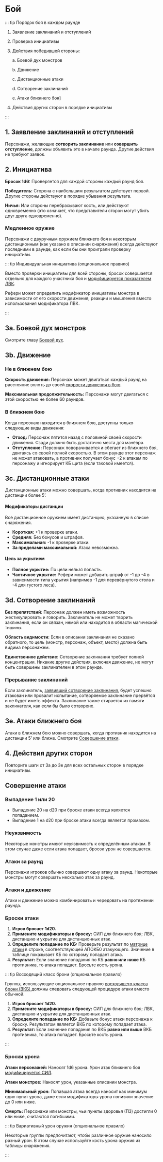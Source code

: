 # Бой

::: tip Порядок боя в каждом раунде

1. Заявление заклинаний и отступлений
2. Проверка инициативы
3. Действия победившей стороны:

   a. Боевой дух монстров

   b. Движение

   c. Дистанционные атаки

   d. Сотворение заклинаний

   e. Атаки ближнего боя]

4. Действия других сторон в порядке инициативы

:::

## 1. Заявление заклинаний и отступлений

Персонажи, желающие **сотворить заклинание** или **совершить отступление**, должны объявить это в начале раунда. Другие действия не требуют заявок.

## 2. Инициатива

**Бросок 1d6:** Проверяется для каждой стороны каждый раунд боя.

**Победитель:** Сторона с наибольшим результатом действует первой. Другие стороны действуют в порядке убывания результата.

**Ничья:** Или стороны перебрасывают кость, или действуют одновременно (это означает, что представители сторон могут убить друг друга одновременно).

### Медленное оружие

Персонажи с двуручным оружием ближнего боя и некоторым дистанционным (как указано в описании снаряжения) всегда действуют последними в раунде, как если бы они проиграли проверку инициативы.

::: tip Индивидуальная инициатива (опциональное правило)

Вместо проверки инициативы для всей стороны, бросок совершается отдельно для каждого участника боя и [модифицируется показателем ЛВК](../../characters/player-characters/ability-scores.md#модификаторы-ловкости).

Рефери может определить модификатор инициативы монстра в зависимости от его скорости движения, реакции и мышления вместо использования модификатора ЛВК.

:::

## 3a. Боевой дух монстров

Смотрите главу [Боевой дух](../encounters/morale.md).

## 3b. Движение

### Не в ближнем бою

**Скорость движения:** Персонаж может двигаться каждый раунд на расстояние вплоть до своей [скорости движения в бою](../../characters/player-characters/game-statistics.md#скорость-движения).

**Максимальная продолжительность:** Персонажи могут двигаться с этой скоростью не более 60 раундов.

### В ближнем бою

Когда персонаж находится в ближнем бою, доступны только следующие виды движения:

- **Отход:** Персонаж пятится назад с половиной своей скорости движения. Сзади должно быть достаточно места для манёвра.
- **Отступление:** Персонаж поворачивается и сбегает из ближнего боя, двигаясь со своей полной скоростью. В этом раунде этот персонаж не может атаковать, а противник получает бонус +2 к атакам по персонажу и игнорирует КБ щита (если таковой имеется).

## 3c. Дистанционные атаки

Дистанционные атаки можно совершать, когда противник находится на дистанции более 5’.

#### Модификаторы дистанции

Всё дистанционное оружием имеет дистанцию, указанную в списке снаряжения.

- **Короткая:** +1 к проверке атаки.
- **Средняя:** Без бонусов и штрафов.
- **Максимальная:** -1 к проверке атаки.
- **За пределами максимальной:** Атака невозможна.

#### Цель за укрытием

- **Полное укрытие:** По цели нельзя попасть.
- **Частичное укрытие:** Рефери может добавить штраф от -1 до -4 в зависимости типа укрытия (например -1 для перевёрнутого стола и -4 для густого леса).

## 3d. Сотворение заклинаний

**Без препятствий:** Персонаж должен иметь возможность жестикулировать и говорить. Заклинатель не может творить заклинания, если он связан, немой или находится в области магической тишины.

**Область видимости:** Если в описании заклинания не сказано обратного, то цель (монстр, персонаж, объект, место) должна быть видима персонажем.

**Единственное действие:** Сотворение заклинания требует полной концентрации. Никакие другие действия, включая движение, не могут быть совершены заклинателем в этом раунде.

### Прерывание заклинаний

Если заклинатель, [заявивший сотворение заклинания](#_1-заявление-заклинаний-и-отступлений), будет успешно атакован или провалит испытание, сотворяемое заклинание прервётся и не будет иметь эффекта. Заклинание также стирается из памяти заклинателя, как если бы было сотворено.

## 3e. Атаки ближнего боя

Атаки в ближнем бою можно совершать, когда противник находится на дистанции 5’ или ближе. Смотрите [Совершение атаки](#совершение-атаки).

## 4. Действия других сторон

Повторите шаги от 3a до 3e для всех остальных сторон в порядке инициативы.

## Совершение атаки

### Выпадение 1 или 20

- Выпадение 20 на d20 при броске атаки всегда является попаданием.
- Выпадение 1 на d20 при броске атаки всегда является промахом.

### Неуязвимость

Некоторые монстры имеют неуязвимость к определённым атакам. В этом случае даже если атака попадает, бросок урон не совершается.

### Атаки за раунд

Персонажи игроков обычно совершают одну атаку за раунд. Некоторые монстры могут совершать несколько атак за раунд.

### Атаки и движение

Атаки и движение можно комбинировать и чередовать на протяжении раунда.

### Броски атаки

1. **Игрок бросает 1d20.**
2. **Примените модификаторы к броску:** СИЛ для ближнего боя; ЛВК, дистанцию и укрытие для дистанционных атак.
3. **Определите попадание по КБ:** Проверьте результат по [матрице атаки](../encounters/combat-tables.md#матрица-атаки) в строке, соответствующей АПОКБ0 атакующего. Значение в таблице показывает КБ по которому попадает атака.
4. **Результат:** Если значение попадания по КБ **равно или ниже** КБ противника, то атака попадает. Бросьте кость урона.

::: tip Восходящий класс брони (опциональное правило)

Группы, использующие опциональное правило [восходящего класса брони (ВКБ) ](../../characters/player-characters/game-statistics.md#восходящий-класс-брони-опциональное-правило)должны следовать следующей процедуре атаки вместо обычной.

1. **Игрок бросает 1d20.**
2. **Примените модификаторы к броску:** СИЛ для ближнего боя; ЛВК, дистанцию и укрытие для дистанционных атак.
3. **Определите попадание по КБ:** Добавьте бонус атаки персонажа к броску. Результатом является ВКБ по которому попадает атака.
4. **Результат:** Если значение попадания по ВКБ **равно или выше** ВКБ противника, то атака попадает. Бросьте кость урона.

:::

### Броски урона

**Атаки персонажей:** Наносят 1d6 урона. Урон атак ближнего боя [модифицируется СИЛ](../../characters/player-characters/ability-scores.md#модификаторы-силы).

**Атаки монстров:** Наносят урон, указанные описании монстра.

**Минимальный урон:** Попавшая атака всегда наносит как минимум один пункт урона, даже если модификаторы урона понизили значение до 0 или ниже.

**Смерть:** Персонажи или монстры, чьи пункты здоровья (ПЗ) достигли 0 или ниже, считаются погибшими.

::: tip Вариативный урон оружия (опциональное правило)

Некоторые группы предпочитают, чтобы различное оружие наносило разный урон. В этом случае используйте кость урона оружия из таблицы снаряжения.

:::
